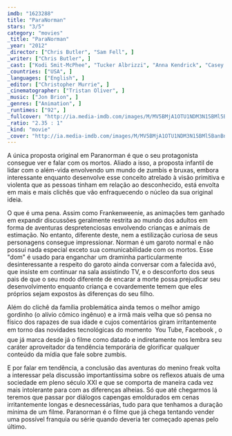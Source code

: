 ```yaml
---
imdb: "1623288"
title: "ParaNorman"
stars: "3/5"
category: "movies"
_title: "ParaNorman"
_year: "2012"
_director: ["Chris Butler", "Sam Fell", ]
_writer: ["Chris Butler", ]
_cast: ["Kodi Smit-McPhee", "Tucker Albrizzi", "Anna Kendrick", "Casey Affleck", "Christopher Mintz-Plasse", "Leslie Mann", "Jeff Garlin", "Elaine Stritch", "Bernard Hill", ]
_countries: ["USA", ]
_languages: ["English", ]
_editor: ["Christopher Murrie", ]
_cinematographer: ["Tristan Oliver", ]
_music: ["Jon Brion", ]
_genres: ["Animation", ]
_runtimes: ["92", ]
_fullcover: "http://ia.media-imdb.com/images/M/MV5BMjA1OTU1NDM3N15BMl5BanBnXkFtZTcwMjYxNTg0Nw@@.jpg"
_ratio: "2.35 : 1"
_kind: "movie"
_cover: "http://ia.media-imdb.com/images/M/MV5BMjA1OTU1NDM3N15BMl5BanBnXkFtZTcwMjYxNTg0Nw@@._V1._SX94_SY140_.jpg"
---
```

A única proposta original em Paranorman é que o seu protagonista consegue ver e falar com os mortos. Aliado a isso, a proposta infantil de lidar com o além-vida envolvendo um mundo de zumbis e bruxas, embora interessante enquanto desenvolve esse conceito atrelado à visão primitiva e violenta que as pessoas tinham em relação ao desconhecido, está envolta em mais e mais clichês que vão enfraquecendo o núcleo da sua original ideia.

O que é uma pena. Assim como Frankenweenie, as animações tem ganhado em expandir discussões geralmente restrita ao mundo dos adultos em forma de aventuras despretenciosas envolvendo crianças e animais de estimação. No entanto, diferente deste, nem a estilização curiosa de seus personagens consegue impressionar. Norman é um garoto normal e não possui nada especial exceto sua comunicabilidade com os mortos. Esse "dom" é usado para enganchar um draminha particularmente desinteressante a respeito do garoto ainda conversar com a falecida avó, que insiste em continuar na sala assistindo TV, e o desconforto dos seus pais de que o seu modo diferente de encarar a morte possa prejudicar seu desenvolvimento enquanto criança e covardemente temem que eles próprios sejam expostos às diferenças do seu filho.

Além do clichê da família problemática ainda temos o melhor amigo gordinho (o alívio cômico ingênuo) e a irmã mais velha que só pensa no físico dos rapazes de sua idade e cujos comentários giram irritantemente em torno das novidades tecnológicas do momento  You Tube, Facebook , o que já marca desde já o filme como datado e indiretamente nos lembra seu caráter aproveitador da tendência temporária de glorificar qualquer conteúdo da mídia que fale sobre zumbis.

E por falar em tendência, a conclusão das aventuras do menino freak volta a interessar pela discussão importantíssima sobre os reflexos atuais de uma sociedade em pleno século XXI e que se comporta de maneira cada vez mais intolerante para com as diferenças alheias. Só que até chegarmos lá teremos que passar por diálogos capengas emoldurados em cenas irritantemente longas e desnecessárias, tudo para que tenhamos a duração mínima de um filme. Paranorman é o filme que já chega tentando vender uma possível franquia ou série quando deveria ter começado apenas pelo último.

